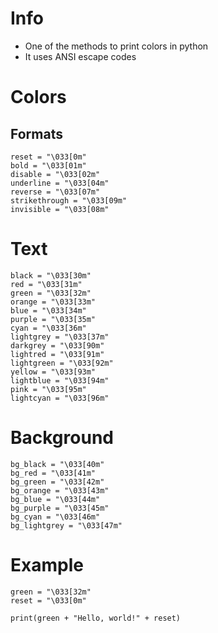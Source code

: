 # Info
- One of the methods to print colors in python
- It uses ANSI escape codes

# Colors
## Formats
```
reset = "\033[0m"
bold = "\033[01m"
disable = "\033[02m"
underline = "\033[04m"
reverse = "\033[07m"
strikethrough = "\033[09m"
invisible = "\033[08m"
```

# Text
```
black = "\033[30m"
red = "\033[31m"
green = "\033[32m"
orange = "\033[33m"
blue = "\033[34m"
purple = "\033[35m"
cyan = "\033[36m"
lightgrey = "\033[37m"
darkgrey = "\033[90m"
lightred = "\033[91m"
lightgreen = "\033[92m"
yellow = "\033[93m"
lightblue = "\033[94m"
pink = "\033[95m"
lightcyan = "\033[96m"
```

# Background
```
bg_black = "\033[40m"
bg_red = "\033[41m"
bg_green = "\033[42m"
bg_orange = "\033[43m"
bg_blue = "\033[44m"
bg_purple = "\033[45m"
bg_cyan = "\033[46m"
bg_lightgrey = "\033[47m"
```

# Example
```
green = "\033[32m"
reset = "\033[0m"

print(green + "Hello, world!" + reset)
```
